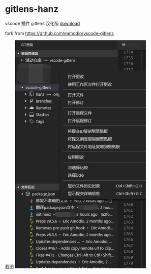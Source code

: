 # gitlens-hanz
vscode 插件 gitlens 汉化版
<a href="https://github.com/diablogatox/gitlens-hanz/releases">download</a>

fork from
https://github.com/eamodio/vscode-gitlens

截图
<img src="https://github.com/diablogatox/gitlens-hanz/raw/master/TIM%E6%88%AA%E5%9B%BE20181023155024.png">
